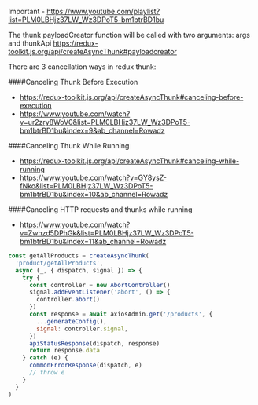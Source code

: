 Important - https://www.youtube.com/playlist?list=PLM0LBHjz37LW_Wz3DPoT5-bm1btrBD1bu

The thunk payloadCreator function will be called with two arguments: args and thunkApi
https://redux-toolkit.js.org/api/createAsyncThunk#payloadcreator

There are 3 cancellation ways in redux thunk:

####Canceling Thunk Before Execution

- https://redux-toolkit.js.org/api/createAsyncThunk#canceling-before-execution
- https://www.youtube.com/watch?v=ur2zry8WoV0&list=PLM0LBHjz37LW_Wz3DPoT5-bm1btrBD1bu&index=9&ab_channel=Rowadz

####Canceling Thunk While Running

- https://redux-toolkit.js.org/api/createAsyncThunk#canceling-while-running
- https://www.youtube.com/watch?v=GY8ysZ-fNko&list=PLM0LBHjz37LW_Wz3DPoT5-bm1btrBD1bu&index=10&ab_channel=Rowadz

####Canceling HTTP requests and thunks while running

- https://www.youtube.com/watch?v=Zwhzd5DPhGk&list=PLM0LBHjz37LW_Wz3DPoT5-bm1btrBD1bu&index=11&ab_channel=Rowadz

```js
const getAllProducts = createAsyncThunk(
  'product/getAllProducts',
  async (_, { dispatch, signal }) => {
    try {
      const controller = new AbortController()
      signal.addEventListener('abort', () => {
        controller.abort()
      })
      const response = await axiosAdmin.get('/products', {
        ...generateConfig(),
        signal: controller.signal,
      })
      apiStatusResponse(dispatch, response)
      return response.data
    } catch (e) {
      commonErrorResponse(dispatch, e)
      // throw e
    }
  }
)
```
